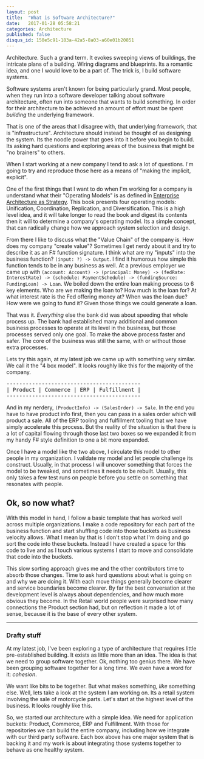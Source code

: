 ```yaml
---
layout: post
title:  "What is Software Architecture?"
date:   2017-01-28 05:58:21
categories: Architecture
published: false
disqus_id: 150e5c91-183a-42a5-8a03-a60e01b20851
---
```


Architecture. Such a grand term. It evokes sweeping views of buildings, the intricate plans of a building. Wiring diagrams and blueprints. Its a romantic idea, and one I would love to be a part of. The trick is, I build software systems.

Software systems aren't known for being particularly grand. Most people, when they run into a software developer talking about software architecture, often run into someone that wants to build something. In order for their architecture to be achieved an amount of effort must be spent _building_ the underlying framework.

That is one of the areas that I disagree with, that underlying framework, that is "infrastructure". Architecture should instead be thought of as designing the system. Its the noodle power that goes into it before you begin to build. Its asking hard questions and exploring areas of the business that might be "no brainers" to others.

When I start working at a new company I tend to ask a lot of questions. I'm going to try and reproduce those here as a means of "making the implicit, explicit".

One of the first things that I want to do when I'm working for a company is understand what their "Operating Models" is as defined in [Enterprise Architecture as Strategy](https://www.amazon.com/Enterprise-Architecture-Strategy-Foundation-Execution/dp/1591398398). This book presents four operating models: Unification, Coordination, Replication, and Diversification. This is a high level idea, and it will take longer to read the book and digest its contents then it will to determine a company's operating model. Its a simple concept, that can radically change how we approach system selection and design.

From there I like to discuss what the "Value Chain" of the company is. How does my company "create value"? Sometimes I get nerdy about it and try to describe it as an F# function signature. I think what are my "inputs" into the business function? `(input: ?) -> Output`. I find it humorous how simple this function tends to be in any business as well. At a previous employer we came up with `(account: Account) -> (principal: Money) -> (fedRate: InterestRate) -> (schedule: PaymentSchedule) -> (fundingSource: FundingLoan) -> Loan`. We boiled down the entire loan making process to 6 key elements. Who are we making the loan to? How much is the loan for? At what interest rate is the Fed offering money at? When was the loan due? How were we going to fund it? Given those things we could generate a loan.

That was it. _Everything_ else the bank did was about speeding that whole process up. The bank had established many additional and common business processes to operate at its level in the business, but those processes served only one goal. To make the above process faster and safer. The core of the business was still the same, with or without those extra processes.

Lets try this again, at my latest job we came up with something very similar. We call it the "4 box model". It looks roughly like this for the majority of the company.

<pre>
------------------------------------------
| Product | Commerce | ERP | Fulfillment |
------------------------------------------
</pre>

And in my nerdery, `(ProductInfo) -> (SalesOrder) -> Sale`. In the end you have to have product info first, then you can pass in a sales order which will product a sale. All of the ERP tooling and fulfillment tooling that we have simply accelerate this process. But the reality of the situation is that there is a lot of capital flowing through those last two boxes so we expanded it from my handy F# style definition to one a bit more expanded.

Once I have a model like the two above, I circulate this model to other people in my organization. I validate my model and let people challenge its construct. Usually, in that process I will uncover something that forces the model to be tweaked, and sometimes it needs to be rebuilt. Usually, this only takes a few test runs on people before you settle on something that resonates with people.

## Ok, so now what?

With this model in hand, I follow a basic template that has worked well across multiple organizations. I make a code repository for each part of the business function and start shuffling code into those buckets as business velocity allows. What I mean by that is I don't stop what I'm doing and go sort the code into these buckets. Instead I have created a space for this code to live and as I touch various systems I start to move and consolidate that code into the buckets.

This slow sorting approach gives me and the other contributors time to absorb those changes. Time to ask hard questions about what is going on and why we are doing it. With each move things generally become clearer and service boundaries become clearer. By far the best conversation at the development level is always about dependencies, and how much more obvious they become. In the Retail world people were surprised how many connections the Product section had, but on reflection it made a lot of sense, because it is the base of every other system.





---

### Drafty stuff

At my latest job, I've been exploring a type of architecture that requires little pre-established building. It exists as little more than an idea. The idea is that we need to group software together. Ok, nothing too genius there. We have been grouping software together for a long time. We even have a word for it: _cohesion_.

We want like bits to be together. But what makes something, _like_ something else. Well, lets take a look at the system I am working on. Its a retail system involving the sale of motorcycle parts. Let's start at the highest level of the business. It looks roughly like this.





So, we started our architecture with a simple idea. We need for application buckets: Product, Commerce, ERP and Fulfillment. With those for repositories we can build the entire company, including how we integrate with our third party software. Each box above has one major system that is backing it and my work is about integrating those systems together to behave as one healthy system.
